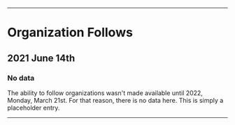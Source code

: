 
***

# Organization Follows

## 2021 June 14th

### No data

The ability to follow organizations wasn't made available until 2022, Monday, March 21st. For that reason, there is no data here. This is simply a placeholder entry.

***
